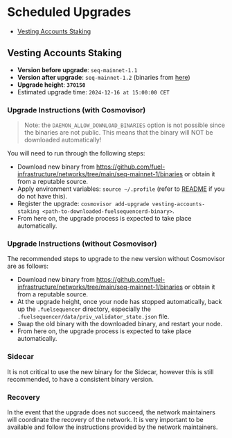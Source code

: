 # Scheduled Upgrades

- [Vesting Accounts Staking](#vesting-accounts-staking)

## Vesting Accounts Staking

- **Version before upgrade**: `seq-mainnet-1.1`
- **Version after upgrade**: `seq-mainnet-1.2` (binaries from [here](https://github.com/fuel-infrastructure/networks/tree/main/seq-mainnet-1/binaries))
- **Upgrade height**: **`370150`**
- Estimated upgrade time: `2024-12-16 at 15:00:00 CET`

### Upgrade Instructions (with Cosmovisor)

> Note: the `DAEMON_ALLOW_DOWNLOAD_BINARIES` option is not possible since the binaries are not public. This means that the binary will NOT be downloaded automatically!

You will need to run through the following steps:

- Download new binary from https://github.com/fuel-infrastructure/networks/tree/main/seq-mainnet-1/binaries or obtain it from a reputable source.
- Apply environment variables: `source ~/.profile` (refer to [README](../README.md) if you do not have this).
- Register the upgrade: `cosmovisor add-upgrade vesting-accounts-staking <path-to-downloaded-fuelsequencerd-binary>`.
- From here on, the upgrade process is expected to take place automatically.

### Upgrade Instructions (without Cosmovisor)

The recommended steps to upgrade to the new version without Cosmovisor are as follows:

- Download new binary from https://github.com/fuel-infrastructure/networks/tree/main/seq-mainnet-1/binaries or obtain it from a reputable source.
- At the upgrade height, once your node has stopped automatically, back up the `.fuelsequencer` directory, especially the `.fuelsequencer/data/priv_validator_state.json` file.
- Swap the old binary with the downloaded binary, and restart your node.
- From here on, the upgrade process is expected to take place automatically.

### Sidecar

It is not critical to use the new binary for the Sidecar, however this is still recommended, to have a consistent binary version.

### Recovery

In the event that the upgrade does not succeed, the network maintainers will coordinate the recovery of the network. It is very important to be available and follow the instructions provided by the network maintainers.

